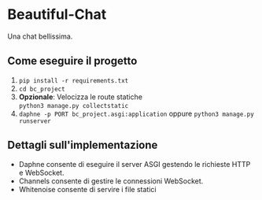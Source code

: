 # Beautiful-Chat
Una chat bellissima.

## Come eseguire il progetto
1. `pip install -r requirements.txt`
2. `cd bc_project`
3. <b>Opzionale</b>: Velocizza le route statiche<br>`python3 manage.py collectstatic`
3. `daphne -p PORT bc_project.asgi:application` oppure `python3 manage.py runserver`

## Dettagli sull'implementazione
- Daphne consente di eseguire il server ASGI gestendo le richieste HTTP e WebSocket.
- Channels consente di gestire le connessioni WebSocket.
- Whitenoise consente di servire i file statici